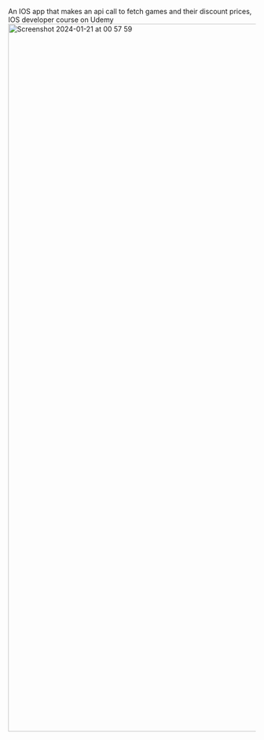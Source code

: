 An IOS app that makes an api call to fetch games and their discount prices, IOS developer course on Udemy
<img width="1440" alt="Screenshot 2024-01-21 at 00 57 59" src="https://github.com/ime01/IOS-DiscountSteamApp/assets/44091450/954ca9d8-b607-457b-a30a-ebff2ce96ae0">
